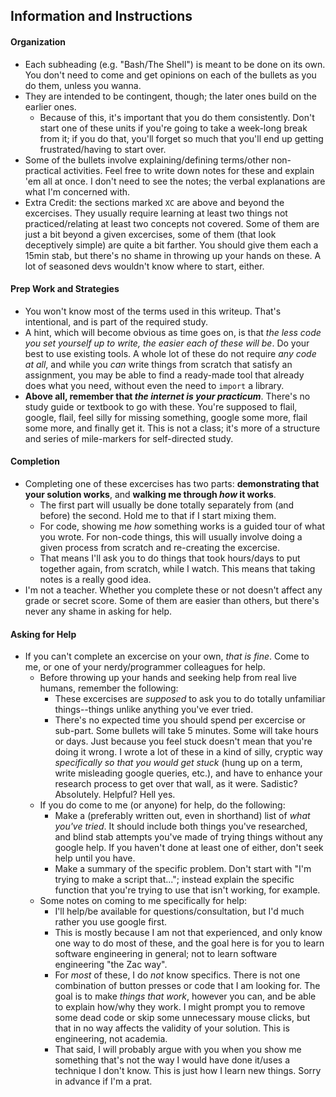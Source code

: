 ## Information and Instructions

#### Organization

- Each subheading (e.g. "Bash/The Shell") is meant to be done on its own. You don't need to come and get opinions on each of the bullets as you do them, unless you wanna.
- They are intended to be contingent, though; the later ones build on the earlier ones.
	- Because of this, it's important that you do them consistently. Don't start one of these units if you're going to take a week-long break from it; if you do that, you'll forget so much that you'll end up getting frustrated/having to start over.
- Some of the bullets involve explaining/defining terms/other non-practical activities. Feel free to write down notes for these and explain 'em all at once. I don't need to see the notes; the verbal explanations are what I'm concerned with.
- Extra Credit: the sections marked `XC` are above and beyond the excercises. They usually require learning at least two things not practiced/relating at least two concepts not covered. Some of them are just a bit beyond a given excercises, some of them (that look deceptively simple) are quite a bit farther. You should give them each a 15min stab, but there's no shame in throwing up your hands on these. A lot of seasoned devs wouldn't know where to start, either.

#### Prep Work and Strategies

- You won't know most of the terms used in this writeup. That's intentional, and is part of the required study.
- A hint, which will become obvious as time goes on, is that *the less code you set yourself up to write, the easier each of these will be*. Do your best to use existing tools. A whole lot of these do not require *any code at all*, and while you *can* write things from scratch that satisfy an assignment, you may be able to find a ready-made tool that already does what you need, without even the need to `import` a library.
 - **Above all, remember that *the internet is your practicum***. There's no study guide or textbook to go with these. You're supposed to flail, google, flail, feel silly for missing something, google some more, flail some more, and finally get it. This is not a class; it's more of a structure and series of mile-markers for self-directed study.


#### Completion

- Completing one of these excercises has two parts: **demonstrating that your solution works**, and **walking me through _how_ it works**.
	- The first part will usually be done totally separately from (and before) the second. Hold me to that if I start mixing them.
	- For code, showing me _how_ something works is a guided tour of what you wrote. For non-code things, this will usually involve doing a given process from scratch and re-creating the excercise.
	- That means I'll ask you to do things that took hours/days to put together again, from scratch, while I watch. This means that taking notes is a really good idea.
- I'm not a teacher. Whether you complete these or not doesn't affect any grade or secret score. Some of them are easier than others, but there's never any shame in asking for help.

#### Asking for Help

- If you can't complete an excercise on your own, *that is fine*. Come to me, or one of your nerdy/programmer colleagues for help.
	- Before throwing up your hands and seeking help from real live humans, remember the following:
		- These excercises are *supposed* to ask you to do totally unfamiliar things--things unlike anything you've ever tried.
		- There's no expected time you should spend per excercise or sub-part. Some bullets will take 5 minutes. Some will take hours or days. Just because you feel stuck doesn't mean that you're doing it wrong. I wrote a lot of these in a kind of silly, cryptic way *specifically so that you would get stuck* (hung up on a term, write misleading google queries, etc.), and have to enhance your research process to get over that wall, as it were. Sadistic? Absolutely. Helpful? Hell yes.
	- If you do come to me (or anyone) for help, do the following:
		- Make a (preferably written out, even in shorthand) list of *what you've tried*. It should include both things you've researched, and blind stab attempts you've made of trying things without any google help. If you haven't done at least one of either, don't seek help until you have.
		- Make a summary of the specific problem. Don't start with "I'm trying to make a script that..."; instead explain the specific function that you're trying to use that isn't working, for example.
	- Some notes on coming to me specifically for help:
		- I'll help/be available for questions/consultation, but I'd much rather you use google first.
		- This is mostly because I am not that experienced, and only know one way to do most of these, and the goal here is for you to learn software engineering in general; not to learn software engineering "the Zac way".
		- For _most_ of these, I do _not_ know specifics. There is not one combination of button presses or code that I am looking for. The goal is to make _things that work_, however you can, and be able to explain how/why they work. I might prompt you to remove some dead code or skip some unnecessary mouse clicks, but that in no way affects the validity of your solution. This is engineering, not academia.
		- That said, I will probably argue with you when you show me something that's not the way I would have done it/uses a technique I don't know. This is just how I learn new things. Sorry in advance if I'm a prat.
